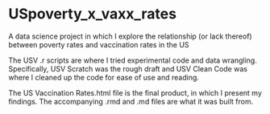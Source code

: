 # USpoverty_x_vaxx_rates
A data science project in which I explore the relationship (or lack thereof) between poverty rates and vaccination rates in the US

The USV .r scripts are where I tried experimental code and data wrangling.
Specifically, USV Scratch was the rough draft and USV Clean Code was where I cleaned up the code for ease of use and reading.

The US Vaccination Rates.html file is the final product, in which I present my findings.
The accompanying .rmd and .md files are what it was built from.
